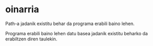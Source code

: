 # oinarria
Path-a jadanik existitu behar da programa erabili baino lehen.

Programa erabili baino lehen datu basea jadanik existitu beharko da erabiltzen diren taulekin.
